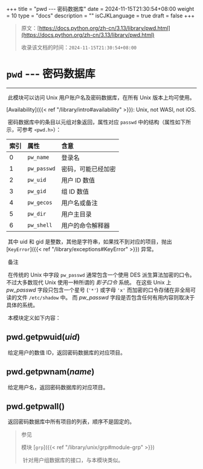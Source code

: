 +++
title = "pwd --- 密码数据库"
date = 2024-11-15T21:30:54+08:00
weight = 10
type = "docs"
description = ""
isCJKLanguage = true
draft = false
+++

> 原文：[https://docs.python.org/zh-cn/3.13/library/pwd.html](https://docs.python.org/zh-cn/3.13/library/pwd.html)
>
> 收录该文档的时间：`2024-11-15T21:30:54+08:00`

# `pwd` --- 密码数据库

------

​	此模块可以访问 Unix 用户账户名及密码数据库，在所有 Unix 版本上均可使用。

[Availability]({{< ref "/library/intro#availability" >}}): Unix, not WASI, not iOS.

​	密码数据库中的条目以元组对象返回，属性对应 `passwd` 中的结构（属性如下所示，可参考 `<pwd.h>`）：

| 索引 | 属性        | 含意               |
| :--- | :---------- | :----------------- |
| 0    | `pw_name`   | 登录名             |
| 1    | `pw_passwd` | 密码，可能已经加密 |
| 2    | `pw_uid`    | 用户 ID 数值       |
| 3    | `pw_gid`    | 组 ID 数值         |
| 4    | `pw_gecos`  | 用户名或备注       |
| 5    | `pw_dir`    | 用户主目录         |
| 6    | `pw_shell`  | 用户的命令解释器   |

​	其中 uid 和 gid 是整数，其他是字符串，如果找不到对应的项目，抛出 [`KeyError`]({{< ref "/library/exceptions#KeyError" >}}) 异常。

​	备注

 

​	在传统的 Unix 中字段 `pw_passwd` 通常包含一个使用 DES 派生算法加密的口令。 不过大多数现代 Unix 使用一种所谓的 *影子口令* 系统。 在这些 Unix 上 *pw_passwd* 字段只包含一个星号 (`'*'`) 或字母 `'x'` 而加密的口令存储在非全局可读的文件 `/etc/shadow` 中。 而 *pw_passwd* 字段是否包含任何有用内容则取决于具体的系统。

​	本模块定义如下内容：

## pwd.**getpwuid**(*uid*)

​	给定用户的数值 ID，返回密码数据库的对应项目。

## pwd.**getpwnam**(*name*)

​	给定用户名，返回密码数据库的对应项目。

## pwd.**getpwall**()

​	返回密码数据库中所有项目的列表，顺序不是固定的。

> 参见
>
> 模块 [`grp`]({{< ref "/library/unix/grp#module-grp" >}})
>
> ​	针对用户组数据库的接口，与本模块类似。

